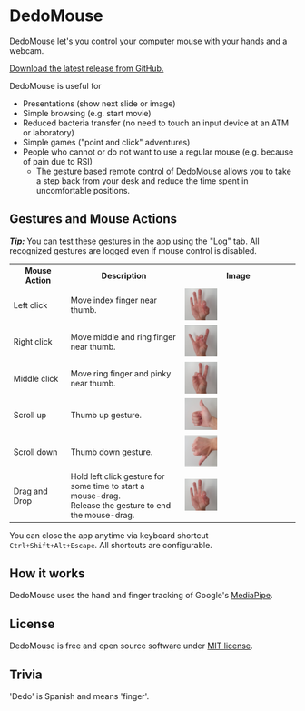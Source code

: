 # DedoMouse
DedoMouse let's you control your computer mouse with your hands and a webcam.

[Download the latest release from GitHub.](https://github.com/achimmihca/DedoMouse/releases/latest)

DedoMouse is useful for
- Presentations (show next slide or image)
- Simple browsing (e.g. start movie)
- Reduced bacteria transfer (no need to touch an input device at an ATM or laboratory)
- Simple games ("point and click" adventures)
- People who cannot or do not want to use a regular mouse (e.g. because of pain due to RSI)
    - The gesture based remote control of DedoMouse allows you to take a step back from your desk
and reduce the time spent in uncomfortable positions.

## Gestures and Mouse Actions
***Tip:*** You can test these gestures in the app using the "Log" tab.
All recognized gestures are logged even if mouse control is disabled.

<table>
    <th>
        Mouse Action
    </th>
    <th>
        Description
    </th>
    <th>
        Image
    </th>
    <tr>
        <td width="20%">
            Left click
        </td>
        <td width="40%">
            Move index finger near thumb.
        </td>
        <td width="40%">
            <img src="./images/left-click.jpg" width="30%" alt="left-click image" />
        </td>
    </tr>
    <tr>
        <td width="20%">
            Right click
        </td>
        <td width="40%">
            Move middle and ring finger near thumb.
        </td>
        <td width="40%">
            <img src="./images/right-click.jpg" width="30%" alt="right-click image" />
        </td>
    </tr>
    <tr>
        <td width="20%">
            Middle click
        </td>
        <td width="40%">
            Move ring finger and pinky near thumb.
        </td>
        <td width="40%">
            <img src="./images/middle-click.jpg" width="30%" alt="middle-click image" />
        </td>
    </tr>
    <tr>
        <td width="20%">
            Scroll up
        </td>
        <td width="40%">
            Thumb up gesture.
        </td>
        <td width="40%">
            <img src="./images/scroll-up.jpg" width="30%" alt="scroll-up image" />
        </td>
    </tr>
    <tr>
        <td width="20%">
            Scroll down
        </td>
        <td width="40%">
            Thumb down gesture.
        </td>
        <td width="40%">
            <img src="./images/scroll-down.jpg" width="30%" alt="scroll-down image" />
        </td>
    </tr>
    <tr>
        <td width="20%">
            Drag and Drop
        </td>
        <td width="40%">
            Hold left click gesture for some time to start a mouse-drag.<br/>
            Release the gesture to end the mouse-drag.
        </td>
        <td width="40%">
            <img src="./images/left-click.jpg" width="30%" alt="scroll-down image" />
        </td>
    </tr>
</table>

You can close the app anytime via keyboard shortcut `Ctrl+Shift+Alt+Escape`.
All shortcuts are configurable.

## How it works
DedoMouse uses the hand and finger tracking of Google's [MediaPipe](https://google.github.io/mediapipe/solutions/hands).

## License
DedoMouse is free and open source software under [MIT license](https://github.com/achimmihca/DedoMouse/blob/main/LICENSE).

## Trivia
'Dedo' is Spanish and means 'finger'.
